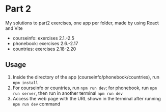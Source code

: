 # Part 2

My solutions to part2 exercises, one app per folder, made by using React and Vite
- courseinfo: exercises 2.1.-2.5
- phonebook: exercises 2.6.-2.17
- countries: exercises 2.18-2.20

## Usage
1. Inside the directory of the app (courseinfo/phonebook/countries), run `npm install`
2. For courseinfo or countries, run `npm run dev`; for phonebook, run `npm run server`, then run in another terminal `npm run dev`
3. Access the web page with the URL shown in the terminal after running `npm run dev` command
